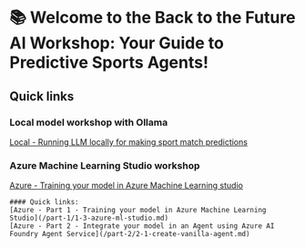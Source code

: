 # 📚 Welcome to the Back to the Future AI Workshop: Your Guide to Predictive Sports Agents!

## Quick links

### Local model workshop with Ollama
[Local - Running LLM locally for making sport match predictions](/local/README.md)

### Azure Machine Learning Studio workshop
[Azure - Training your model in Azure Machine Learning studio](/part-1/README.md)  

    #### Quick links:  
    [Azure - Part 1 - Training your model in Azure Machine Learning Studio](/part-1/1-3-azure-ml-studio.md)    
    [Azure - Part 2 - Integrate your model in an Agent using Azure AI Foundry Agent Service](/part-2/2-1-create-vanilla-agent.md)  



